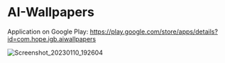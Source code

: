 # AI-Wallpapers

Application on Google Play: https://play.google.com/store/apps/details?id=com.hope.igb.aiwallpapers



![Screenshot_20230110_192604](https://user-images.githubusercontent.com/128988435/227808442-eb38f79b-f245-4cc0-b931-e639ee413b86.png)
